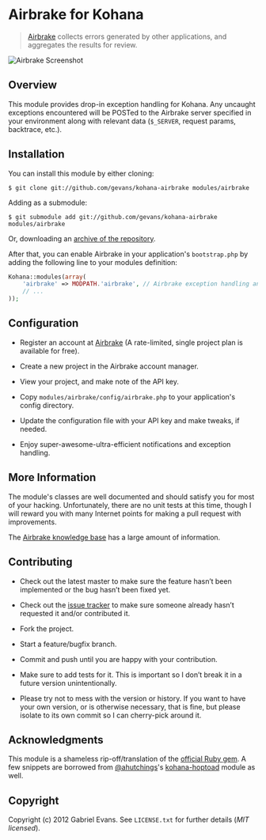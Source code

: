 # Airbrake for Kohana

> [Airbrake](http://airbrake.io) collects errors generated by other applications, and aggregates the results for review.

![Airbrake Screenshot](http://airbrake.io/images/home/main-screenshot.png)

## Overview

This module provides drop-in exception handling for Kohana. Any uncaught exceptions encountered will be POSTed to the Airbrake server specified in your environment along with relevant data (`$_SERVER`, request params, backtrace, etc.).

## Installation

You can install this module by either cloning:

    $ git clone git://github.com/gevans/kohana-airbrake modules/airbrake

Adding as a submodule:

    $ git submodule add git://github.com/gevans/kohana-airbrake modules/airbrake

Or, downloading an [archive of the repository](https://github.com/airbrake/kohana-airbrake/downloads).

After that, you can enable Airbrake in your application's `bootstrap.php` by adding the following line to your modules definition:

```php
Kohana::modules(array(
    'airbrake' => MODPATH.'airbrake', // Airbrake exception handling and notifications
    // ...
));
```

## Configuration

* Register an account at [Airbrake](http://airbrake.io) (A rate-limited, single project plan is available for free).

* Create a new project in the Airbrake account manager.

* View your project, and make note of the API key.

* Copy `modules/airbrake/config/airbrake.php` to your application's config directory.

* Update the configuration file with your API key and make tweaks, if needed.

* Enjoy super-awesome-ultra-efficient notifications and exception handling.

## More Information

The module's classes are well documented and should satisfy you for most of your hacking. Unfortunately, there are no unit tests at this time, though I will reward you with many Internet points for making a pull request with improvements.

The [Airbrake knowledge base](http://help.airbrake.io/kb) has a large amount of information.

## Contributing

* Check out the latest master to make sure the feature hasn’t been implemented or the bug hasn’t been fixed yet.

* Check out the [issue tracker](https://github.com/gevans/kohana-airbrake/issues) to make sure someone already hasn’t requested it and/or contributed it.

* Fork the project.

* Start a feature/bugfix branch.

* Commit and push until you are happy with your contribution.

* Make sure to add tests for it. This is important so I don’t break it in a future version unintentionally.

* Please try not to mess with the version or history. If you want to have your own version, or is otherwise necessary, that is fine, but please isolate to its own commit so I can cherry-pick around it.

## Acknowledgments

This module is a shameless rip-off/translation of the [official Ruby gem](https://github.com/airbrake/airbrake). A few snippets are borrowed from [@ahutchings](https://github.com/ahutchings)'s [kohana-hoptoad](https://github.com/ahutchings/kohana-hoptoad) module as well.

## Copyright

Copyright (c) 2012 Gabriel Evans. See `LICENSE.txt` for further details (*MIT licensed*).